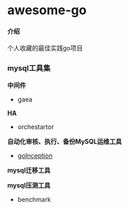 # awesome-go

#### 介绍
个人收藏的最佳实践go项目

### mysql工具集

**中间件**
- gaea

**HA**
- orchestartor

**自动化审核、执行、备份MySQL运维工具**
- [goInception](https://github.com/hanchuanchuan/goInception)

**mysql迁移工具**

**mysql压测工具**
- benchmark



